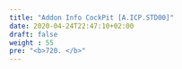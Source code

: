 ```yaml
---
title: "Addon Info CockPit [A.ICP.STD00]"
date: 2020-04-24T22:47:10+02:00
draft: false
weight : 55
pre: "<b>720. </b>"
---
```

